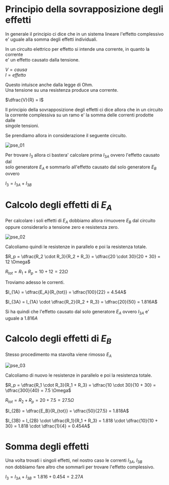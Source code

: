 # Principio della sovrapposizione degli effetti  

In generale il principio ci dice che in un sistema lineare l'effetto complessivo  
e' uguale alla somma degli effetti individuali.  

In un circuito elettrico per effetto si intende una corrente, in quanto la corrente  
e' un effetto causato dalla tensione.  

$V = causa$  
$I = effetto$  

Questo intuisce anche dalla legge di Ohm.  
Una tensione su una resistenza produce una corrente.  

$\dfrac{V}{R} = I$  

Il principio della sovrapposizione degli effetti ci dice allora che in un circuito  
la corrente complessiva su un ramo e' la somma delle correnti prodotte dalle  
singole tensioni.

Se prendiamo allora in considerazione il seguente circuito.  

![pse_01](https://user-images.githubusercontent.com/7195133/208917689-e7577f03-3f90-4c2f-9604-41e31363e6db.jpg)  

Per trovare $I_3$ allora ci bastera' calcolare prima $I_{3A}$ ovvero l'effetto causato dal  
solo generatore $E_A$ e sommarlo all'effetto causato dal solo generatore $E_B$ ovvero

$I_3 = I_{3A} + I_{3B}$  

# Calcolo degli effetti di $E_A$  

Per calcolare i soli effetti di $E_A$ dobbiamo allora rimuovere $E_B$ dal circuito  
oppure considerarlo a tensione zero e resistenza zero.  

![pse_02](https://user-images.githubusercontent.com/7195133/208918784-0e760414-560e-4e2f-ae9a-50053a2bc92d.jpg)  

Calcoliamo quindi le resistenze in parallelo e poi la resistenza totale.  

$R_p = \dfrac{R_2 \cdot R_3}{R_2 + R_3} = \dfrac{20 \cdot 30}{20 + 30} = 12 \Omega$  

$R_{tot} = R_1 + R_p = 10 + 12 = 22 \Omega$  

Troviamo adesso le correnti.  

$I_{1A} = \dfrac{E_A}{R_{tot}} = \dfrac{100}{22} = 4.54A$  

$I_{3A} = I_{1A} \cdot \dfrac{R_2}{R_2 + R_3} = \dfrac{20}{50} = 1.816A$  

Si ha quindi che l'effetto causato dal solo generatore $E_A$ ovvero $I_{3A}$ e' uguale a $1.816A$  


# Calcolo degli effetti di $E_B$  

Stesso procedimento ma stavolta viene rimosso $E_A$  

![pse_03](https://user-images.githubusercontent.com/7195133/208972367-2cdf68ea-5196-4aec-8618-f30649323f65.jpg)  

Calcoliamo di nuovo le resistenze in parallelo e poi la resistenza totale.  

$R_p = \dfrac{R_1 \cdot R_3}{R_1 + R_3} = \dfrac{10 \cdot 30}{10 + 30} = \dfrac{300}{40} = 7.5 \Omega$  

$R_{tot} = R_2 + R_p = 20 + 7.5 = 27.5\Omega$  

$I_{2B} = \dfrac{E_B}{R_{tot}} = \dfrac{50}{27.5} = 1.818A$  

$I_{3B} = I_{2B} \cdot \dfrac{R_1}{R_1 + R_3} = 1.818 \cdot \dfrac{10}{10 + 30} = 1.818 \cdot \dfrac{1}{4} = 0.454A$  

 
# Somma degli effetti  

Una volta trovati i singoli effetti, nel nostro caso le correnti $I_{3A},\ I_{3B}$  
non dobbiamo fare altro che sommarli per trovare l'effetto complessivo.  

$I_3 = I_{3A} + I_{3B} = 1.816 + 0.454 = 2.27A$  
